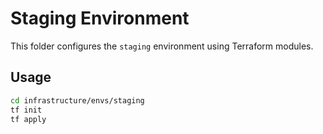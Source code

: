 # Staging Environment

This folder configures the `staging` environment using Terraform modules.

## Usage
```bash
cd infrastructure/envs/staging
tf init
tf apply